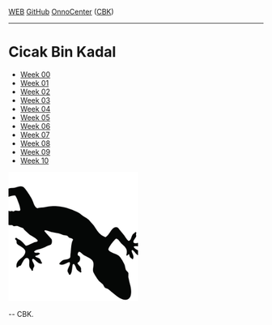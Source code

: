 ---
---

[WEB](https://cbkadal.github.io/os202/)
[GitHub](https://github.com/cbkadal/os202/)
[OnnoCenter](https://lms.onnocenter.or.id/moodle/course/view.php?id=3)
([CBK](https://lms.onnocenter.or.id/moodle/user/profile.php?id=58620))

<hr>

# Cicak Bin Kadal

* [Week 00](W00/)
* [Week 01](W01/)
* [Week 02](W02/)
* [Week 03](W03/)
* [Week 04](W04/)
* [Week 05](W05/)
* [Week 06](W06/)
* [Week 07](W07/)
* [Week 08](W08/)
* [Week 09](W09/)
* [Week 10](W10/)

<img src="cbk.jpg" width="256">

-- CBK.


